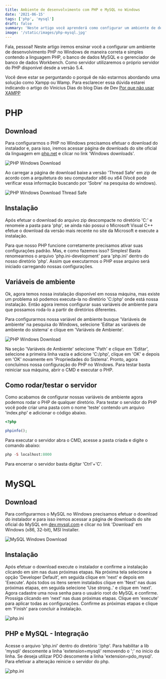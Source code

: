 ```yaml
---
title: Ambiente de desenvolvimento com PHP e MySQL no Windows
date: '2021-06-15'
tags: ['php', 'mysql']
draft: false
summary: 'Neste artigo você aprenderá como configurar um ambiente de desenvolvimento com PHP e MySQL no Windows'
image: '/static/images/php-mysql.jpg'
---
```


Fala, pessoal! Neste artigo iremos ensinar você a configurar um ambiente de desenvolvimento PHP no Windows de maneira correta e simples contendo a linguagem PHP, o banco de dados MySQL e o gerenciador de banco de dados Workbench. Como servidor utilizaremos o próprio servidor do PHP disponível desde a versão 5.4.

Você deve estar se perguntando o porquê de não estarmos abordando uma solução como Xampp ou Wamp. Para esclarecer essa dúvida estarei indicando o artigo do Vinicius Dias do blog Dias de Dev [Por que não usar XAMPP](https://dias.dev/2021-04-10-por-que-nao-usar-xampp)

# PHP

## Download

Para configurarmos o PHP no Windows precisamos efetuar o download do instalador e, para isso, iremos acessar página de downloads do site oficial da linguagem em [php.net](https://www.php.net/downloads.php) e clicar no link 'Windows downloads'.

![PHP Windows Download](/static/images/php-windows-download.jpg)

Ao carregar a página de download baixe a versão 'Thread Safe' em zip de acordo com a arquitetura do seu computador x86 ou x64 (Você pode verificar essa informação buscando por 'Sobre' na pesquisa do windows).

![PHP Windows Download Thread Safe](/static/images/php-windows-download-thread-safe.jpg)

## Instalação

Após efetuar o download do arquivo zip descompacte no diretório 'C:' e renomeie a pasta para 'php', se ainda não possui o Microsoft Visual C++ efetue o download da versão mais recente no site da Microsoft e execute a instalação.

Para que nosso PHP funcione corretamente precisamos ativar suas configurações padrão. Mas, e como fazemos isso?
Simples! Basta renomearmos o arquivo 'php.ini-development' para 'php.ini' dentro do nosso diretório 'php'. Assim que executarmos o PHP esse arquivo será iniciado carregando nossas configurações.

## Variáveis de ambiente

Ok, agora temos nossa instalação disponível em nossa máquina, mas existe um problema só podemos executa-la no diretório 'C:/php' onde está nossa instalação. Então agora iremos configurar suas variáveis de ambiente para que possamos roda-lo a partir de diretórios diferentes.

Para configurarmos nossa variável de ambiente busque 'Variáveis de ambiente' na pesquisa do Windows, selecione 'Editar as variáveis de ambiente do sistema' e clique em 'Variáveis de Ambiente'.

![PHP Windows Download](/static/images/variaveis-de-ambiente.jpg)

Na seção 'Variáveis de Ambiente' selecione 'Path' e clique em 'Editar', selecione a primeira linha vazia e adicione 'C:/php', clique em 'OK' e depois em 'OK' novamente em 'Propriedades do Sistema'. Pronto, agora concluímos nossa configuração do PHP no Windows. Para testar basta reiniciar sua máquina, abrir o CMD e executar o PHP.

## Como rodar/testar o servidor

Como acabamos de configurar nossas variáveis de ambiente agora podemos rodar o PHP de qualquer diretório. Para testar o servidor do PHP você pode criar uma pasta com o nome 'teste' contendo um arquivo 'index.php' e adicionar o código abaixo.

```php
<?php

phpinfo();
```

Para executar o servidor abra o CMD, acesse a pasta criada e digite o comando abaixo:

```php
php -S localhost:8000
```

Para encerrar o servidor basta digitar 'Ctrl'+'C'.

# MySQL

## Download

Para configurarmos o MySQL no Windows precisamos efetuar o download do instalador e para isso iremos acessar a página de downloads do site oficial do MySQL em [dev.mysql.com](https://dev.mysql.com/downloads/installer/) e clicar no link 'Download' em
Windows (x86, 32-bit), MSI Installer.

![MySQL Windows Download](/static/images/mysql-windows-download.jpg)

## Instalação

Após efetuar o download execute o instalador e confirme a instalação clicando em sim nas duas próximas etapas. Na próxima tela selecione a opção 'Developer Default', em seguida clique em 'next' e depois em 'Execute'. Após todos os itens serem instalados clique em 'Next' nas duas próximas etapas, em seguida selecione 'Use strong..' e clique em 'next'. Agora cadastre uma nova senha para o usuário root do MySQL e confirme. Prossiga clicando em 'next' nas duas próximas etapas. Clique em 'execute' para aplicar todas as configurações. Confirme as próximas etapas e clique em 'Finish' para concluir a instalação.

![php.ini](/static/images/mysql-windows-instalacao.jpg)

## PHP e MySQL - Integração

Acesse o arquivo 'php.ini' dentro do diretório '/php'. Para habilitar a lib 'mysqli' descomente a linha 'extension=mysqli' removendo o ';' no inicio da linha. Se deseja utilizar PDO descomente a linha 'extension=pdo_mysql'. Para efetivar a alteração reinicie o servidor do php.

![php.ini](/static/images/php-ini.jpg)
